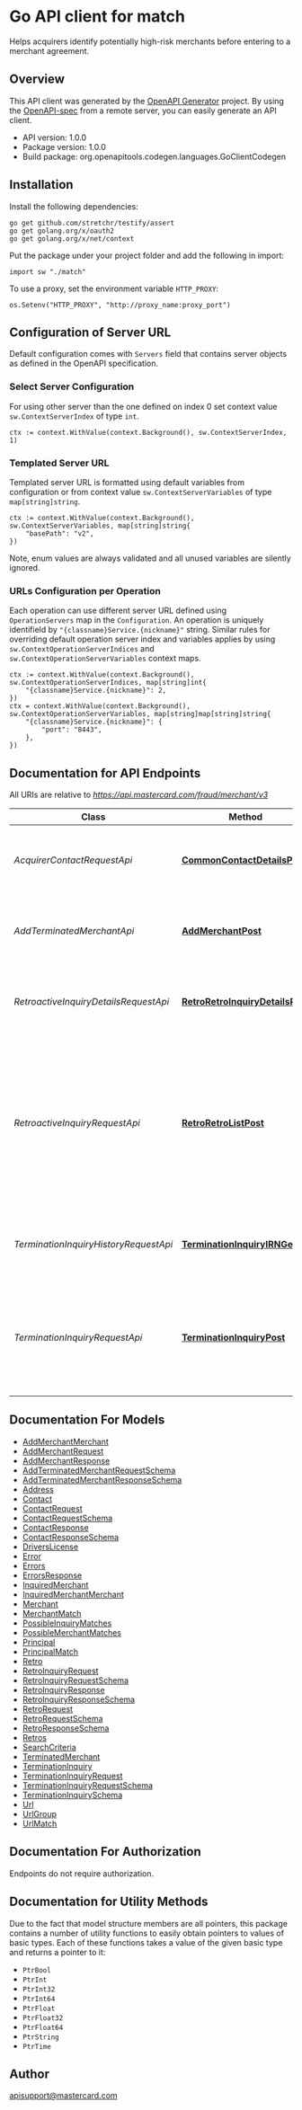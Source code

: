 # Go API client for match

Helps acquirers identify potentially high-risk merchants before entering to a merchant agreement.

## Overview
This API client was generated by the [OpenAPI Generator](https://openapi-generator.tech) project.  By using the [OpenAPI-spec](https://www.openapis.org/) from a remote server, you can easily generate an API client.

- API version: 1.0.0
- Package version: 1.0.0
- Build package: org.openapitools.codegen.languages.GoClientCodegen

## Installation

Install the following dependencies:

```shell
go get github.com/stretchr/testify/assert
go get golang.org/x/oauth2
go get golang.org/x/net/context
```

Put the package under your project folder and add the following in import:

```golang
import sw "./match"
```

To use a proxy, set the environment variable `HTTP_PROXY`:

```golang
os.Setenv("HTTP_PROXY", "http://proxy_name:proxy_port")
```

## Configuration of Server URL

Default configuration comes with `Servers` field that contains server objects as defined in the OpenAPI specification.

### Select Server Configuration

For using other server than the one defined on index 0 set context value `sw.ContextServerIndex` of type `int`.

```golang
ctx := context.WithValue(context.Background(), sw.ContextServerIndex, 1)
```

### Templated Server URL

Templated server URL is formatted using default variables from configuration or from context value `sw.ContextServerVariables` of type `map[string]string`.

```golang
ctx := context.WithValue(context.Background(), sw.ContextServerVariables, map[string]string{
	"basePath": "v2",
})
```

Note, enum values are always validated and all unused variables are silently ignored.

### URLs Configuration per Operation

Each operation can use different server URL defined using `OperationServers` map in the `Configuration`.
An operation is uniquely identifield by `"{classname}Service.{nickname}"` string.
Similar rules for overriding default operation server index and variables applies by using `sw.ContextOperationServerIndices` and `sw.ContextOperationServerVariables` context maps.

```
ctx := context.WithValue(context.Background(), sw.ContextOperationServerIndices, map[string]int{
	"{classname}Service.{nickname}": 2,
})
ctx = context.WithValue(context.Background(), sw.ContextOperationServerVariables, map[string]map[string]string{
	"{classname}Service.{nickname}": {
		"port": "8443",
	},
})
```

## Documentation for API Endpoints

All URIs are relative to *https://api.mastercard.com/fraud/merchant/v3*

Class | Method | HTTP request | Description
------------ | ------------- | ------------- | -------------
*AcquirerContactRequestApi* | [**CommonContactDetailsPost**](docs/AcquirerContactRequestApi.md#commoncontactdetailspost) | **Post** /common/contact-details | ##### Retrieve contact information of another acquirer.
*AddTerminatedMerchantApi* | [**AddMerchantPost**](docs/AddTerminatedMerchantApi.md#addmerchantpost) | **Post** /add-merchant | ##### Adds a new terminated merchant to MATCH system.
*RetroactiveInquiryDetailsRequestApi* | [**RetroRetroInquiryDetailsPost**](docs/RetroactiveInquiryDetailsRequestApi.md#retroretroinquirydetailspost) | **Post** /retro/retro-inquiry-details | ##### Retrieve retro inquiry search results
*RetroactiveInquiryRequestApi* | [**RetroRetroListPost**](docs/RetroactiveInquiryRequestApi.md#retroretrolistpost) | **Post** /retro/retro-list | ##### The retroactive inquiry helps acquirer to retrieve list of termination inquiry matches made within 360 days of inquiry initiation.
*TerminationInquiryHistoryRequestApi* | [**TerminationInquiryIRNGet**](docs/TerminationInquiryHistoryRequestApi.md#terminationinquiryirnget) | **Get** /termination-inquiry/{IRN} | ##### Retrieves historical termination inquiry results.
*TerminationInquiryRequestApi* | [**TerminationInquiryPost**](docs/TerminationInquiryRequestApi.md#terminationinquirypost) | **Post** /termination-inquiry | ##### Retrieves terminated merchant information based on the criteria defined in the API request.


## Documentation For Models

 - [AddMerchantMerchant](docs/AddMerchantMerchant.md)
 - [AddMerchantRequest](docs/AddMerchantRequest.md)
 - [AddMerchantResponse](docs/AddMerchantResponse.md)
 - [AddTerminatedMerchantRequestSchema](docs/AddTerminatedMerchantRequestSchema.md)
 - [AddTerminatedMerchantResponseSchema](docs/AddTerminatedMerchantResponseSchema.md)
 - [Address](docs/Address.md)
 - [Contact](docs/Contact.md)
 - [ContactRequest](docs/ContactRequest.md)
 - [ContactRequestSchema](docs/ContactRequestSchema.md)
 - [ContactResponse](docs/ContactResponse.md)
 - [ContactResponseSchema](docs/ContactResponseSchema.md)
 - [DriversLicense](docs/DriversLicense.md)
 - [Error](docs/Error.md)
 - [Errors](docs/Errors.md)
 - [ErrorsResponse](docs/ErrorsResponse.md)
 - [InquiredMerchant](docs/InquiredMerchant.md)
 - [InquiredMerchantMerchant](docs/InquiredMerchantMerchant.md)
 - [Merchant](docs/Merchant.md)
 - [MerchantMatch](docs/MerchantMatch.md)
 - [PossibleInquiryMatches](docs/PossibleInquiryMatches.md)
 - [PossibleMerchantMatches](docs/PossibleMerchantMatches.md)
 - [Principal](docs/Principal.md)
 - [PrincipalMatch](docs/PrincipalMatch.md)
 - [Retro](docs/Retro.md)
 - [RetroInquiryRequest](docs/RetroInquiryRequest.md)
 - [RetroInquiryRequestSchema](docs/RetroInquiryRequestSchema.md)
 - [RetroInquiryResponse](docs/RetroInquiryResponse.md)
 - [RetroInquiryResponseSchema](docs/RetroInquiryResponseSchema.md)
 - [RetroRequest](docs/RetroRequest.md)
 - [RetroRequestSchema](docs/RetroRequestSchema.md)
 - [RetroResponseSchema](docs/RetroResponseSchema.md)
 - [Retros](docs/Retros.md)
 - [SearchCriteria](docs/SearchCriteria.md)
 - [TerminatedMerchant](docs/TerminatedMerchant.md)
 - [TerminationInquiry](docs/TerminationInquiry.md)
 - [TerminationInquiryRequest](docs/TerminationInquiryRequest.md)
 - [TerminationInquiryRequestSchema](docs/TerminationInquiryRequestSchema.md)
 - [TerminationInquirySchema](docs/TerminationInquirySchema.md)
 - [Url](docs/Url.md)
 - [UrlGroup](docs/UrlGroup.md)
 - [UrlMatch](docs/UrlMatch.md)


## Documentation For Authorization

 Endpoints do not require authorization.


## Documentation for Utility Methods

Due to the fact that model structure members are all pointers, this package contains
a number of utility functions to easily obtain pointers to values of basic types.
Each of these functions takes a value of the given basic type and returns a pointer to it:

* `PtrBool`
* `PtrInt`
* `PtrInt32`
* `PtrInt64`
* `PtrFloat`
* `PtrFloat32`
* `PtrFloat64`
* `PtrString`
* `PtrTime`

## Author

apisupport@mastercard.com

